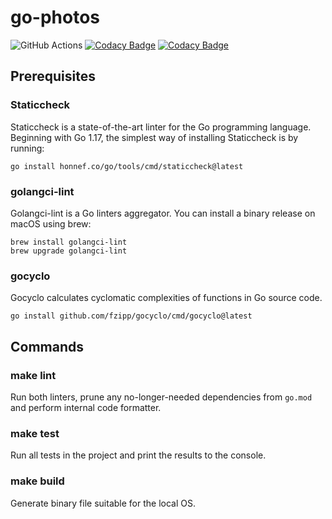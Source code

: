 # go-photos

![GitHub Actions](https://github.com/andrewmolyuk/go-photos/actions/workflows/ci.yml/badge.svg)
[![Codacy Badge](https://app.codacy.com/project/badge/Grade/a2731a9c8e33458baea3e9ad9c362d8c)](https://www.codacy.com/gh/andrewmolyuk/go-photos/dashboard?utm_source=github.com&amp;utm_medium=referral&amp;utm_content=andrewmolyuk/go-photos&amp;utm_campaign=Badge_Grade)
[![Codacy Badge](https://app.codacy.com/project/badge/Coverage/a2731a9c8e33458baea3e9ad9c362d8c)](https://www.codacy.com/gh/andrewmolyuk/go-photos/dashboard?utm_source=github.com&utm_medium=referral&utm_content=andrewmolyuk/go-photos&utm_campaign=Badge_Coverage)

## Prerequisites

### Staticcheck

Staticcheck is a state-of-the-art linter for the Go programming language. Beginning with Go 1.17, the simplest way of
installing Staticcheck is by running:

```shell
go install honnef.co/go/tools/cmd/staticcheck@latest
```

### golangci-lint

Golangci-lint is a Go linters aggregator. You can install a binary release on macOS using brew:

```shell
brew install golangci-lint
brew upgrade golangci-lint
```

### gocyclo

Gocyclo calculates cyclomatic complexities of functions in Go source code.

```shell
go install github.com/fzipp/gocyclo/cmd/gocyclo@latest
```

## Commands

### make lint

Run both linters, prune any no-longer-needed dependencies from `go.mod` and perform internal code formatter.

### make test

Run all tests in the project and print the results to the console.

### make build

Generate binary file suitable for the local OS.